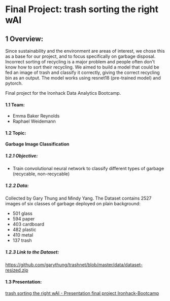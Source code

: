 # Final Project: trash sorting the right wAI

## 1 Overview:

Since sustainability and the environment are areas of interest, we chose this as a base for our project, and to focus specifically on garbage disposal. Incorrect sorting of recycling is a major problem and people often don't know how to sort their recycling. We aimed to build a model that could be fed an image of trash and classify it correctly, giving the correct recycling bin as an output. The model works using resnet18 (pre-trained model) and pytorch.

Final project for the Ironhack Data Analytics Bootcamp.

#### 1.1 Team:
- Emma Baker Reynolds
- Raphael Weidemann

#### 1.2 Topic:
**Garbage Image Classification**
##### 1.2.1 Objective:
- Train convolutional neural network to classify different types of garbage (recycable, non-recycable) 


##### 1.2.2 Data:
Collected by Gary Thung and Mindy Yang.
The Dataset contains 2527 images of six classes of garbage deployed on plain background:
 - 501 glass
 - 594 paper
 - 403 cardboard
 - 482 plastic
 - 410 metal
 - 137 trash


##### 1.2.3 Link to the Dataset:
https://github.com/garythung/trashnet/blob/master/data/dataset-resized.zip

#### 1.3 Presentation:
[trash sorting the right wAI - Presentation final project Ironhack-Bootcamp](https://www.canva.com/design/DAEynb5wJQ0/opIKLpBEV_C9Qx44GJ1daA/view?utm_content=DAEynb5wJQ0&utm_campaign=designshare&utm_medium=link&utm_source=publishpresent)

